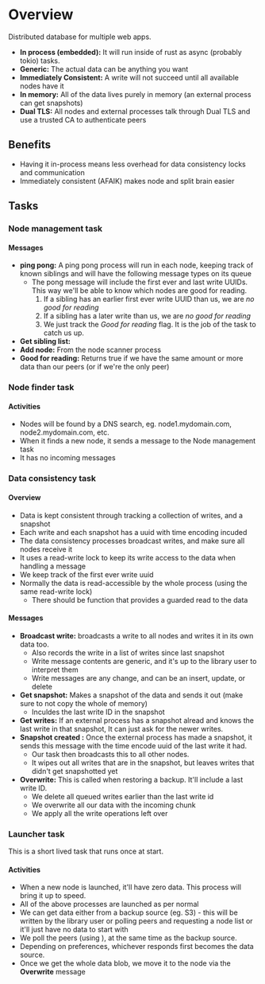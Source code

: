# Overview

Distributed database for multiple web apps.

+ **In process (embedded):** It will run inside of rust as async (probably tokio) tasks.
+ **Generic:** The actual data can be anything you want
+ **Immediately Consistent:** A write will not succeed until all available nodes have it
+ **In memory:** All of the data lives purely in memory (an external process can get snapshots)
+ **Dual TLS:** All nodes and external processes talk through Dual TLS and use a trusted CA to authenticate peers

## Benefits

+ Having it in-process means less overhead for data consistency locks and communication
+ Immediately consistent (AFAIK) makes node and split brain easier

## Tasks

### Node management task

#### Messages

+ **ping pong:** A ping pong process will run in each node, keeping track of known siblings
  and will have the following message types on its queue
  - The pong message will include the first ever and last write UUIDs.
    This way we'll be able to know which nodes are good for reading.
    1. If a sibling has an earlier first ever write UUID than us, we are *no good for reading*
    2. If a sibling has a later write than us, we are *no good for reading*
    3. We just track the *Good for reading* flag. It is the job of the [](<overview#Launcher task>) task to catch us up.
+ **Get sibling list:**
+ **Add node:** From the node scanner process
+ **Good for reading:** Returns true if we have the same amount or more data than our peers (or if we're the only peer)

### Node finder task

#### Activities

+ Nodes will be found by a DNS search, eg. node1.mydomain.com, node2.mydomain.com, etc.
+ When it finds a new node, it sends a message to the Node management task
+ It has no incoming messages

### Data consistency task

#### Overview

+ Data is kept consistent through tracking a collection of writes, and a snapshot
+ Each write and each snapshot has a uuid with time encoding incuded
+ The data consistency processes broadcast writes, and make sure all nodes receive it
+ It uses a read-write lock to keep its write access to the data when handling a message
+ We keep track of the first ever write uuid
+ Normally the data is read-accessible by the whole process (using the same read-write lock)
  - There should be function that provides a guarded read to the data

#### Messages

+ **Broadcast write:** broadcasts a write to all nodes and writes it in its own data too.
  - Also records the write in a list of writes since last snapshot
  - Write message contents are generic, and it's up to the library user to interpret them
  - Write messages are any change, and can be an insert, update, or delete
+ **Get snapshot:** Makes a snapshot of the data and sends it out (make sure to not copy the whole of memory)
  - Inculdes the last write ID in the snapshot
+ **Get writes:** If an external process has a snapshot alread and knows the last write in that snapshot,
  It can just ask for the newer writes.
+ **Snapshot created :** Once the external process has made a snapshot, it sends this message with the
  time encode uuid of the last write it had.
  - Our task then broadcasts this to all other nodes.
  - It wipes out all writes that are in the snapshot, but leaves writes that didn't get snapshotted yet
+ **Overwrite:** This is called when restoring a backup. It'll include a last write ID.
  - We delete all queued writes earlier than the last write id
  - We overwrite all our data with the incoming chunk
  - We apply all the write operations left over

### Launcher task

This is a short lived task that runs once at start.

#### Activities

+ When a new node is launched, it'll have zero data. This process will bring it up to speed.
+ All of the above processes are launched as per normal
+ We can get data either from a backup source (eg. S3) - this will be written by the library user
  or polling peers and requesting a node list
  or it'll just have no data to start with
+ We poll the peers (using [](<overview#Node finder task>)), at the same time as the backup source.
+ Depending on preferences, whichever responds first becomes the data source.
+ Once we get the whole data blob, we move it to the [](<overview#Data consistency task>) node via the **Overwrite** message
